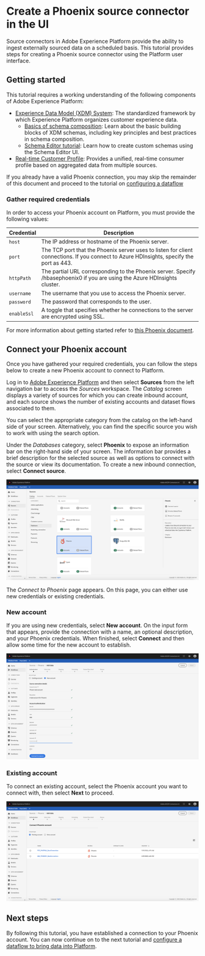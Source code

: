 # Create a Phoenix source connector in the UI

Source connectors in Adobe Experience Platform provide the ability to ingest externally sourced data on a scheduled basis. This tutorial provides steps for creating a Phoenix source connector using the Platform user interface.

## Getting started

This tutorial requires a working understanding of the following components of Adobe Experience Platform:

-   [Experience Data Model (XDM) System](https://docs.adobe.com/content/help/en/experience-platform/xdm/home.html): The standardized framework by which Experience Platform organizes customer experience data.
    -   [Basics of schema composition](https://docs.adobe.com/content/help/en/experience-platform/xdm/schema/composition.html): Learn about the basic building blocks of XDM schemas, including key principles and best practices in schema composition.
    -   [Schema Editor tutorial](https://docs.adobe.com/content/help/en/experience-platform/xdm/tutorials/create-schema-ui.html): Learn how to create custom schemas using the Schema Editor UI.
-   [Real-time Customer Profile](https://docs.adobe.com/content/help/en/experience-platform/profile/home.html): Provides a unified, real-time consumer profile based on aggregated data from multiple sources.

If you already have a valid Phoenix connection, you may skip the remainder of this document and proceed to the tutorial on [configuring a dataflow](./configure-dataflow.md)

### Gather required credentials

In order to access your Phoenix account on Platform, you must provide the following values:

| Credential | Description |
| ---------- | ----------- |
| `host` | The IP address or hostname of the Phoenix server. |
| `port` | The TCP port that the Phoenix server uses to listen for client connections. If you connect to Azure HDInsights, specify the port as 443. |
| `httpPath` | The partial URL corresponding to the Phoenix server. Specify /hbasephoenix0 if you are using the Azure HDInsights cluster. |
| `username` | The username that you use to access the Phoenix server. |
| `password` | The password that corresponds to the user. |
| `enableSsl` | A toggle that specifies whether he connections to the server are encrypted using SSL. |

For more information about getting started refer to [this Phoenix document](https://python-phoenixdb.readthedocs.io/en/latest/api.html).

## Connect your Phoenix account

Once you have gathered your required credentials, you can follow the steps below to create a new Phoenix account to connect to Platform.

Log in to <a href="https://platform.adobe.com" target="_blank">Adobe Experience Platform</a> and then select **Sources** from the left navigation bar to access the *Sources* workspace. The *Catalog* screen displays a variety of sources for which you can create inbound account, and each source shows the number of existing accounts and dataset flows associated to them.

You can select the appropriate category from the catalog on the left-hand side of your screen. Alternatively, you can find the specific source you wish to work with using the search option.

Under the *Databases* category, select **Phoenix** to expose an information bar on the right-hand side of your screen. The information bar provides a brief description for the selected source as well as options to connect with the source or view its documentation. To create a new inbound connection, select **Connect source**.

![catalog](./images/phoenix/catalog.png)

The *Connect to Phoenix* page appears. On this page, you can either use new credentials or existing credentials.

### New account

If you are using new credentials, select **New account**. On the input form that appears, provide the connection with a name, an optional description, and your Phoenix credentials. When finished, select **Connect** and then allow some time for the new account to establish.

![connect](./images/phoenix/new.png)

### Existing account

To connect an existing account, select the Phoenix account you want to connect with, then select **Next** to proceed.

![existing](./images/phoenix/existing.png)

## Next steps

By following this tutorial, you have established a connection to your Phoenix account. You can now continue on to the next tutorial and [configure a dataflow to bring data into Platform](./configure-dataflow.md).